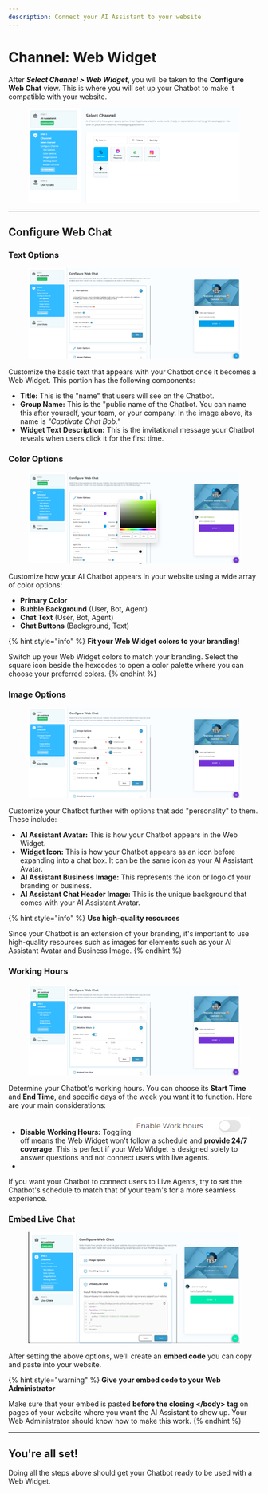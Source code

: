 ```yaml
---
description: Connect your AI Assistant to your website
---
```


# Channel: Web Widget

After _**Select Channel > Web Widget**_, you will be taken to the **Configure Web Chat** view. This is where you will set up your Chatbot to make it compatible with your website.&#x20;

<figure><img src="../../../../.gitbook/assets/image (123).png" alt=""><figcaption></figcaption></figure>

***

## Configure Web Chat

### Text Options

<figure><img src="../../../../.gitbook/assets/image (170).png" alt=""><figcaption></figcaption></figure>

Customize the basic text that appears with your Chatbot once it becomes a Web Widget. This portion has the following components:

* **Title:** This is the "name" that users will see on the Chatbot.
* **Group Name:** This is the "public name of the Chatbot. You can name this after yourself, your team, or your company. In the image above, its name is _"Captivate Chat Bob."_&#x20;
* **Widget Text Description:** This is the invitational message your Chatbot reveals when users click it for the first time.&#x20;

### Color Options

<figure><img src="../../../../.gitbook/assets/image (174).png" alt=""><figcaption></figcaption></figure>

Customize how your AI Chatbot appears in your website using a wide array of color options:

* **Primary Color**
* **Bubble Background** (User, Bot, Agent)
* **Chat Text** (User, Bot, Agent)
* **Chat Buttons** (Background, Text)

{% hint style="info" %}
**Fit your Web Widget colors to your branding!**

Switch up your Web Widget colors to match your branding. Select the square icon beside the hexcodes to open a color palette where you can choose your preferred colors.&#x20;
{% endhint %}

### Image Options

<figure><img src="../../../../.gitbook/assets/image (172).png" alt=""><figcaption></figcaption></figure>

Customize your Chatbot further with options that add "personality" to them. These include:

* **AI Assistant Avatar:** This is how your Chatbot appears in the Web Widget.
* **Widget Icon:** This is how your Chatbot appears as an icon before expanding into a chat box. It can be the same icon as your AI Assistant Avatar.&#x20;
* **AI Assistant Business Image:** This represents the icon or logo of your branding or business.&#x20;
* **AI Assistant Chat Header Image:** This is the unique background that comes with your AI Assistant Avatar.

{% hint style="info" %}
**Use high-quality resources**

Since your Chatbot is an extension of your branding, it's important to use high-quality resources such as images for elements such as your AI Assistant Avatar and Business Image.
{% endhint %}

### Working Hours

<figure><img src="../../../../.gitbook/assets/image (173).png" alt=""><figcaption></figcaption></figure>

Determine your Chatbot's working hours. You can choose its **Start Time** and **End Time**, and specific days of the week you want it to function. Here are your main considerations:

* **Disable Working Hours:** Toggling ![](<../../../../.gitbook/assets/image (169).png>) off means the Web Widget won't follow a schedule and **provide 24/7 coverage**. This is perfect if your Web Widget is designed solely to answer questions and not connect users with live agents.
*



If you want your Chatbot to connect users to Live Agents, try to set the Chatbot's schedule to match that of your team's for a more seamless experience.

### Embed Live Chat

<figure><img src="../../../../.gitbook/assets/image (128).png" alt=""><figcaption></figcaption></figure>

After setting the above options, we'll create an **embed code** you can copy and paste into your website.&#x20;

{% hint style="warning" %}
**Give your embed code to your Web Administrator**

Make sure that your embed is pasted **before the closing \</body> tag** on pages of your website where you want the AI Assistant to show up. Your Web Administrator should know how to make this work.&#x20;
{% endhint %}

***

## You're all set!

Doing all the steps above should get your Chatbot ready to be used with a Web Widget.
